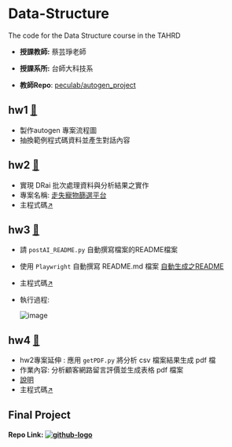 # Data-Structure
The code for the Data Structure course in the TAHRD

- **授課教師:** 蔡芸琤老師

- **授課系所:** 台師大科技系

- **教師Repo**: [peculab/autogen_project](https://github.com/peculab/autogen_project)

## hw1 [🔗](https://github.com/41171119H/Data-Structure/tree/main/autogen#readme)
- 製作autogen 專案流程圖
- 抽換範例程式碼資料並產生對話內容
  
## hw2 [🔗](https://github.com/41171119H/Data-Structure/tree/main/autogen/petLoss)
- 實現 DRai 批次處理資料與分析結果之實作
- 專案名稱: [走失寵物篩選平台](https://github.com/41171119H/Data-Structure/tree/main/autogen/petLoss#-lost-pet-dataset-ai-analysis--search-platform)
- 主程式碼[↗️](https://github.com/41171119H/Data-Structure/blob/main/autogen/petLoss/pet_analyzer.py)

## hw3 [🔗](https://github.com/41171119H/Data-Structure/tree/main/autogen/post)
- 請 `postAI_README.py` 自動撰寫檔案的README檔案 
- 使用 `Playwright` 自動撰寫 README.md 檔案 [自動生成之README](https://github.com/41171119H/Data-Structure/tree/main/autogen/post/README.md)
- 主程式碼[↗️](https://github.com/41171119H/Data-Structure/tree/main/autogen/post/postAI_README.py)
- 執行過程:

  ![image](https://github.com/user-attachments/assets/024ea467-0274-4476-8d98-986909517d6e)

## hw4 [🔗](https://github.com/41171119H/Data-Structure/tree/main/autogen/petLoss#-intrtnet-comment-of-pet-shop-from-custmors-ai-analysis)
- hw2專案延伸 : 應用 `getPDF.py` 將分析 csv 檔案結果生成 pdf 檔
- 作業內容: 分析顧客網路留言評價並生成表格 pdf 檔案
- [說明](https://github.com/41171119H/Data-Structure/tree/main/autogen/petLoss#-intrtnet-comment-of-pet-shop-from-custmors-ai-analysis)
- 主程式碼[↗️](https://github.com/41171119H/Data-Structure/blob/main/autogen/petLoss/getPDF.py)

## Final Project
#### Repo Link: [![github-logo](https://github.com/user-attachments/assets/1f81ff1c-16c0-40f2-8595-5a1225d25835)](https://github.com/YunzhenYang-collection/Data-Structure_Final-Project)


